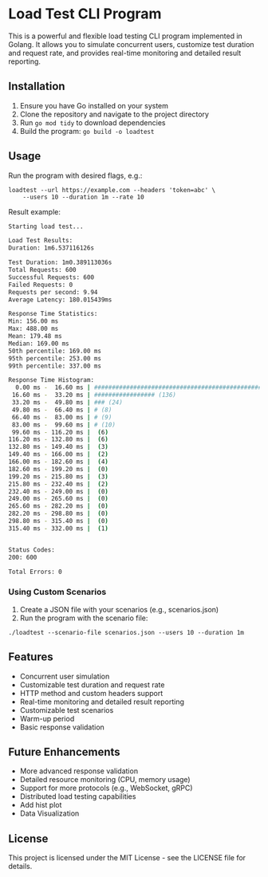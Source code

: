 # Load Test CLI Program

This is a powerful and flexible load testing CLI program implemented in Golang. It allows you to simulate concurrent users, customize test duration and request rate, and provides real-time monitoring and detailed result reporting.

## Installation

1. Ensure you have Go installed on your system
2. Clone the repository and navigate to the project directory
3. Run `go mod tidy` to download dependencies
4. Build the program: `go build -o loadtest`

## Usage

Run the program with desired flags, e.g.:

```
loadtest --url https://example.com --headers 'token=abc' \
    --users 10 --duration 1m --rate 10
```

Result example:

```bash
Starting load test...

Load Test Results:
Duration: 1m6.537116126s

Test Duration: 1m0.389113036s
Total Requests: 600
Successful Requests: 600
Failed Requests: 0
Requests per second: 9.94
Average Latency: 180.015439ms

Response Time Statistics:
Min: 156.00 ms
Max: 488.00 ms
Mean: 179.48 ms
Median: 169.00 ms
50th percentile: 169.00 ms
95th percentile: 253.00 ms
99th percentile: 337.00 ms

Response Time Histogram:
  0.00 ms -  16.60 ms | ################################################## (386)
 16.60 ms -  33.20 ms | ################# (136)
 33.20 ms -  49.80 ms | ### (24)
 49.80 ms -  66.40 ms | # (8)
 66.40 ms -  83.00 ms | # (9)
 83.00 ms -  99.60 ms | # (10)
 99.60 ms - 116.20 ms |  (6)
116.20 ms - 132.80 ms |  (6)
132.80 ms - 149.40 ms |  (3)
149.40 ms - 166.00 ms |  (2)
166.00 ms - 182.60 ms |  (4)
182.60 ms - 199.20 ms |  (0)
199.20 ms - 215.80 ms |  (3)
215.80 ms - 232.40 ms |  (2)
232.40 ms - 249.00 ms |  (0)
249.00 ms - 265.60 ms |  (0)
265.60 ms - 282.20 ms |  (0)
282.20 ms - 298.80 ms |  (0)
298.80 ms - 315.40 ms |  (0)
315.40 ms - 332.00 ms |  (1)


Status Codes:
200: 600

Total Errors: 0
```

### Using Custom Scenarios

1. Create a JSON file with your scenarios (e.g., scenarios.json)
2. Run the program with the scenario file:

```
./loadtest --scenario-file scenarios.json --users 10 --duration 1m
```

## Features

- Concurrent user simulation
- Customizable test duration and request rate
- HTTP method and custom headers support
- Real-time monitoring and detailed result reporting
- Customizable test scenarios
- Warm-up period
- Basic response validation

## Future Enhancements

- More advanced response validation
- Detailed resource monitoring (CPU, memory usage)
- Support for more protocols (e.g., WebSocket, gRPC)
- Distributed load testing capabilities
- Add hist plot
- Data Visualization


## License

This project is licensed under the MIT License - see the LICENSE file for details.